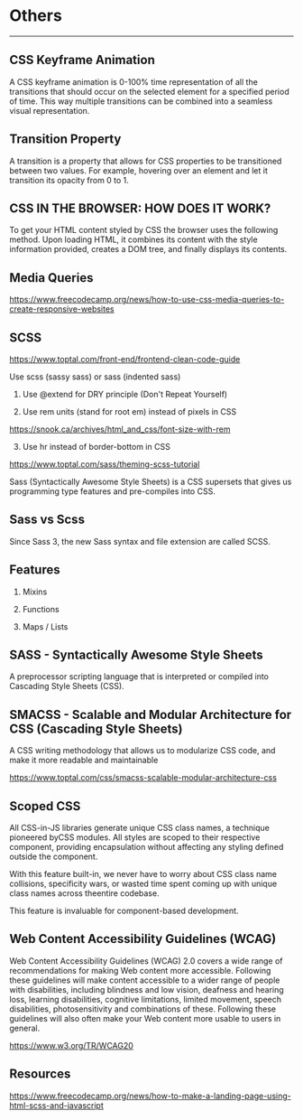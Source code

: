 # Others

---

## CSS Keyframe Animation

A CSS keyframe animation is 0-100% time representation of all the transitions that should occur on the selected element for a specified period of time. This way multiple transitions can be combined into a seamless visual representation.

## Transition Property

A transition is a property that allows for CSS properties to be transitioned between two values. For example, hovering over an element and let it transition its opacity from 0 to 1.

## CSS IN THE BROWSER: HOW DOES IT WORK?

To get your HTML content styled by CSS the browser uses the following method. Upon loading HTML, it combines its content with the style information provided, creates a DOM tree, and finally displays its contents.

## Media Queries

<https://www.freecodecamp.org/news/how-to-use-css-media-queries-to-create-responsive-websites>

## SCSS

<https://www.toptal.com/front-end/frontend-clean-code-guide>

Use scss (sassy sass) or sass (indented sass)

1. Use @extend for DRY principle (Don't Repeat Yourself)

2. Use rem units (stand for root em) instead of pixels in CSS

<https://snook.ca/archives/html_and_css/font-size-with-rem>

3. Use hr instead of border-bottom in CSS

<https://www.toptal.com/sass/theming-scss-tutorial>

Sass (Syntactically Awesome Style Sheets) is a CSS supersets that gives us programming type features and pre-compiles into CSS.

## Sass vs Scss

Since Sass 3, the new Sass syntax and file extension are called SCSS.

## Features

1. Mixins

2. Functions

3. Maps / Lists

## SASS - Syntactically Awesome Style Sheets

A preprocessor scripting language that is interpreted or compiled into Cascading Style Sheets (CSS).

## SMACSS - Scalable and Modular Architecture for CSS (Cascading Style Sheets)

A CSS writing methodology that allows us to modularize CSS code, and make it more readable and maintainable

<https://www.toptal.com/css/smacss-scalable-modular-architecture-css>

## Scoped CSS

All CSS-in-JS libraries generate unique CSS class names, a technique pioneered byCSS modules. All styles are scoped to their respective component, providing encapsulation without affecting any styling defined outside the component.

With this feature built-in, we never have to worry about CSS class name collisions, specificity wars, or wasted time spent coming up with unique class names across theentire codebase.

This feature is invaluable for component-based development.

## Web Content Accessibility Guidelines (WCAG)

Web Content Accessibility Guidelines (WCAG) 2.0 covers a wide range of recommendations for making Web content more accessible. Following these guidelines will make content accessible to a wider range of people with disabilities, including blindness and low vision, deafness and hearing loss, learning disabilities, cognitive limitations, limited movement, speech disabilities, photosensitivity and combinations of these. Following these guidelines will also often make your Web content more usable to users in general.

<https://www.w3.org/TR/WCAG20>

## Resources

<https://www.freecodecamp.org/news/how-to-make-a-landing-page-using-html-scss-and-javascript>
